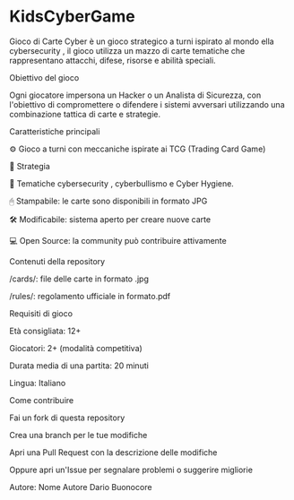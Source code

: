 # KidsCyberGame
Gioco di Carte Cyber è un gioco strategico a turni ispirato al mondo ella cybersecurity , il gioco utilizza un mazzo di carte tematiche che rappresentano attacchi, difese, risorse e abilità speciali.

Obiettivo del gioco

Ogni giocatore impersona un Hacker o un Analista di Sicurezza, con l'obiettivo di compromettere o difendere i sistemi avversari utilizzando una combinazione tattica di carte e strategie.

Caratteristiche principali

⚙️ Gioco a turni con meccaniche ispirate ai TCG (Trading Card Game)

🧠 Strategia

🔐 Tematiche cybersecurity , cyberbullismo e Cyber Hygiene.

🖰️ Stampabile: le carte sono disponibili in formato JPG

🛠️ Modificabile: sistema aperto per creare nuove carte

💻 Open Source: la community può contribuire attivamente

Contenuti della repository

/cards/: file delle carte in formato .jpg

/rules/: regolamento ufficiale in formato.pdf

Requisiti di gioco

Età consigliata: 12+

Giocatori: 2+ (modalità competitiva)

Durata media di una partita: 20 minuti

Lingua: Italiano

Come contribuire

Fai un fork di questa repository

Crea una branch per le tue modifiche

Apri una Pull Request con la descrizione delle modifiche

Oppure apri un'Issue per segnalare problemi o suggerire migliorie

Autore: Nome Autore Dario Buonocore
